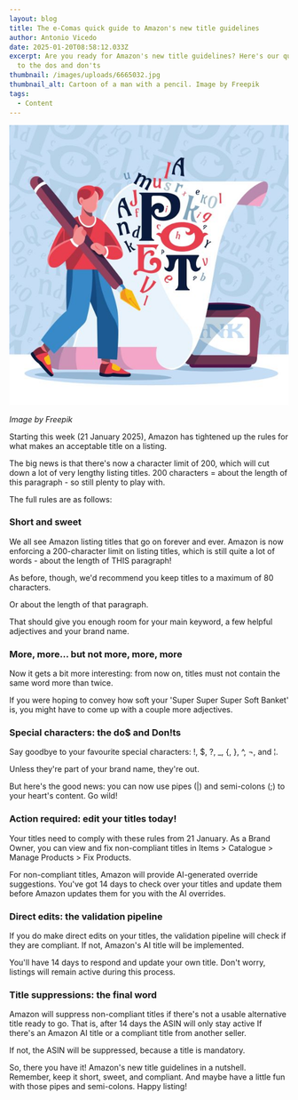 ```yaml
---
layout: blog
title: The e-Comas quick guide to Amazon's new title guidelines
author: Antonio Vicedo
date: 2025-01-20T08:58:12.033Z
excerpt: Are you ready for Amazon's new title guidelines? Here's our quick guide
  to the dos and don'ts
thumbnail: /images/uploads/6665032.jpg
thumbnail_alt: Cartoon of a man with a pencil. Image by Freepik
tags:
  - Content
---
```

<!--StartFragment-->

![Cartoon of a man with a pencil](/images/uploads/freepik.jpg "Cartoon of a man with a pencil")

*I﻿mage by Freepik*

Starting this week (21 January 2025), Amazon has tightened up the rules for what makes an acceptable title on a listing. 

The big news is that there's now a character limit of 200, which will cut down a lot of very lengthy listing titles. 200 characters = about the length of this paragraph - so still plenty to play with.

The full rules are as follows:

### Short and sweet

We all see Amazon listing titles that go on forever and ever. Amazon is now enforcing a 200-character limit on listing titles, which is still quite a lot of words - about the length of THIS paragraph!

As before, though, we'd recommend you keep titles to a maximum of 80 characters. 

Or about the length of that paragraph. 

That should give you enough room for your main keyword, a few helpful adjectives and your brand name. 

### More, more… but not more, more, more

Now it gets a bit more interesting: from now on, titles must not contain the same word more than twice. 

If you were hoping to convey how soft your 'Super Super Super Soft Banket' is, you might have to come up with a couple more adjectives.

### Special characters: the do$ and Don!ts

Say goodbye to your favourite special characters: !, $, ?, _, {, }, ^, ¬, and ¦. 

Unless they're part of your brand name, they're out. 

But here's the good news: you can now use pipes (|) and semi-colons (;) to your heart's content. Go wild!

### Action required: edit your titles today!

Your titles need to comply with these rules from 21 January. As a Brand Owner, you can view and fix non-compliant titles in Items > Catalogue > Manage Products > Fix Products.

For non-compliant titles, Amazon will provide AI-generated override suggestions. You've got 14 days to check over your titles and update them before Amazon updates them for you with the AI overrides. 

### Direct edits: the validation pipeline

If you do make direct edits on your titles, the validation pipeline will check if they are compliant. If not, Amazon's AI title will be implemented.

You'll have 14 days to respond and update your own title. Don't worry, listings will remain active during this process.

### Title suppressions: the final word

Amazon will suppress non-compliant titles if there's not a usable alternative title ready to go. That is, after 14 days the ASIN will only stay active If there's an Amazon AI title or a compliant title from another seller. 

If not, the ASIN will be suppressed, because a title is mandatory.

So, there you have it! Amazon's new title guidelines in a nutshell. Remember, keep it short, sweet, and compliant. And maybe have a little fun with those pipes and semi-colons. Happy listing!

<!--EndFragment-->